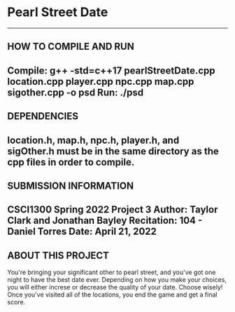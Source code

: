 # Pearl Street Date


------------------------
HOW TO COMPILE AND RUN
------------------------
Compile: g++ -std=c++17 pearlStreetDate.cpp location.cpp player.cpp npc.cpp map.cpp sigother.cpp -o 
psd
Run: ./psd
------------------------
DEPENDENCIES
------------------------
location.h, map.h, npc.h, player.h, and sigOther.h must be in the same directory as the cpp 
files in order to compile.
------------------------
SUBMISSION INFORMATION
------------------------
CSCI1300 Spring 2022 Project 3
Author: Taylor Clark and Jonathan Bayley
Recitation: 104 - Daniel Torres
Date: April 21, 2022
------------------------
ABOUT THIS PROJECT
------------------------

You're bringing your significant other to pearl street, and you've got one night to have the best date ever.
Depending on how you make your choices, you will either increse or decrease the quality of your date. Choose wisely!
Once you've visited all of the locations, you end the game and get a final score.

